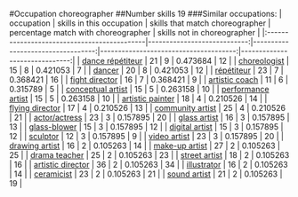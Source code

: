 #Occupation choreographer
##Number skills 19
###Similar occupations:
| occupation                                  |   skills in this occupation |   skills that match choreographer |   percentage match with choreographer |   skills not in choreographer |
|:--------------------------------------------|----------------------------:|----------------------------------:|--------------------------------------:|------------------------------:|
| [dance répétiteur](dance_répétiteur.md)     |                          21 |                                 9 |                              0.473684 |                            12 |
| [choreologist](choreologist.md)             |                          15 |                                 8 |                              0.421053 |                             7 |
| [dancer](dancer.md)                         |                          20 |                                 8 |                              0.421053 |                            12 |
| [répétiteur](répétiteur.md)                 |                          23 |                                 7 |                              0.368421 |                            16 |
| [fight director](fight_director.md)         |                          16 |                                 7 |                              0.368421 |                             9 |
| [artistic coach](artistic_coach.md)         |                          11 |                                 6 |                              0.315789 |                             5 |
| [conceptual artist](conceptual_artist.md)   |                          15 |                                 5 |                              0.263158 |                            10 |
| [performance artist](performance_artist.md) |                          15 |                                 5 |                              0.263158 |                            10 |
| [artistic painter](artistic_painter.md)     |                          18 |                                 4 |                              0.210526 |                            14 |
| [flying director](flying_director.md)       |                          17 |                                 4 |                              0.210526 |                            13 |
| [community artist](community_artist.md)     |                          25 |                                 4 |                              0.210526 |                            21 |
| [actor/actress](actor-actress.md)           |                          23 |                                 3 |                              0.157895 |                            20 |
| [glass artist](glass_artist.md)             |                          16 |                                 3 |                              0.157895 |                            13 |
| [glass-blower](glass-blower.md)             |                          15 |                                 3 |                              0.157895 |                            12 |
| [digital artist](digital_artist.md)         |                          15 |                                 3 |                              0.157895 |                            12 |
| [sculptor](sculptor.md)                     |                          12 |                                 3 |                              0.157895 |                             9 |
| [video artist](video_artist.md)             |                          23 |                                 3 |                              0.157895 |                            20 |
| [drawing artist](drawing_artist.md)         |                          16 |                                 2 |                              0.105263 |                            14 |
| [make-up artist](make-up_artist.md)         |                          27 |                                 2 |                              0.105263 |                            25 |
| [drama teacher](drama_teacher.md)           |                          25 |                                 2 |                              0.105263 |                            23 |
| [street artist](street_artist.md)           |                          18 |                                 2 |                              0.105263 |                            16 |
| [artistic director](artistic_director.md)   |                          36 |                                 2 |                              0.105263 |                            34 |
| [illustrator](illustrator.md)               |                          16 |                                 2 |                              0.105263 |                            14 |
| [ceramicist](ceramicist.md)                 |                          23 |                                 2 |                              0.105263 |                            21 |
| [sound artist](sound_artist.md)             |                          21 |                                 2 |                              0.105263 |                            19 |
